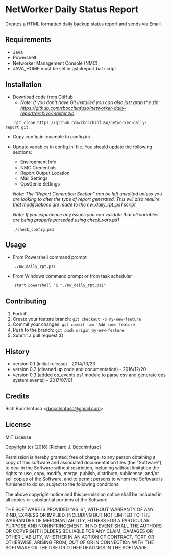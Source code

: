 # NetWorker Daily Status Report

Creates a HTML formatted daily backup status report and sends via Email.

## Requirements
- Java
- Powershell
- Networker Management Console (NMC)
- JAVA_HOME must be set in gstclreport.bat script

## Installation

- Download code from GitHub
    - _Note:  If you don't have Git installed you can also just grab the zip:  https://github.com/rbocchinfuso/networker-daily-report/archive/master.zip_
```
    git clone https://github.com/rbocchinfuso/networker-daily-report.git
```

- Copy config.ini.example to config.ini
- Update variables in config.ini file.  You should update the following sections:
    - Environment Info
    - NMC Credentials
    - Report Output Location
    - Mail Settings
    - OpsGenie Settings

    _Note: The "Report Generation Section" can be left unedited unless you are looking to alter the type of report generated.  This will also require that modifciations are made to the nw_daily_rpt_ps1 script_

    _Note: If you experience any issues you can validate that all variables are being properly parseded using check_vars.ps1_

    ```
    ./check_config.ps1
    ```

## Usage

- From Powershell command prompt
```
    ./nw_daily_rpt.ps1
```
- From Windows command prompt or from task scheduler
```
    start powershell "& "./nw_daily_rpt.ps1"
```

## Contributing

1. Fork it!
2. Create your feature branch: `git checkout -b my-new-feature`
3. Commit your changes: `git commit -am 'Add some feature'`
4. Push to the branch: `git push origin my-new-feature`
5. Submit a pull request :D

## History

- version 0.1 (initial release) - 2014/10/23
- version 0.2 (cleaned up code and documentation) - 2016/12/20
- version 0.3 (added op_events.ps1 module to parse csv and generate ops system events) - 2017/07/01

## Credits

Rich Bocchinfuso <<rbocchinfuso@gmail.com>>


## License

MIT License

Copyright (c) [2016] [Richard J. Bocchinfuso]

Permission is hereby granted, free of charge, to any person obtaining a copy
of this software and associated documentation files (the "Software"), to deal
in the Software without restriction, including without limitation the rights
to use, copy, modify, merge, publish, distribute, sublicense, and/or sell
copies of the Software, and to permit persons to whom the Software is
furnished to do so, subject to the following conditions:

The above copyright notice and this permission notice shall be included in all
copies or substantial portions of the Software.

THE SOFTWARE IS PROVIDED "AS IS", WITHOUT WARRANTY OF ANY KIND, EXPRESS OR
IMPLIED, INCLUDING BUT NOT LIMITED TO THE WARRANTIES OF MERCHANTABILITY,
FITNESS FOR A PARTICULAR PURPOSE AND NONINFRINGEMENT. IN NO EVENT SHALL THE
AUTHORS OR COPYRIGHT HOLDERS BE LIABLE FOR ANY CLAIM, DAMAGES OR OTHER
LIABILITY, WHETHER IN AN ACTION OF CONTRACT, TORT OR OTHERWISE, ARISING FROM,
OUT OF OR IN CONNECTION WITH THE SOFTWARE OR THE USE OR OTHER DEALINGS IN THE
SOFTWARE.